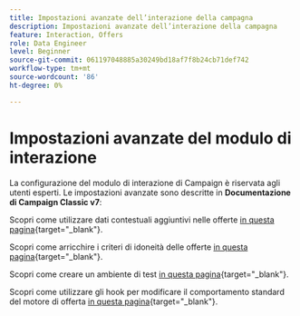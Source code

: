 ```yaml
---
title: Impostazioni avanzate dell’interazione della campagna
description: Impostazioni avanzate dell’interazione della campagna
feature: Interaction, Offers
role: Data Engineer
level: Beginner
source-git-commit: 061197048885a30249bd18af7f8b24cb71def742
workflow-type: tm+mt
source-wordcount: '86'
ht-degree: 0%

---
```


# Impostazioni avanzate del modulo di interazione

La configurazione del modulo di interazione di Campaign è riservata agli utenti esperti. Le impostazioni avanzate sono descritte in **Documentazione di Campaign Classic v7**:

Scopri come utilizzare dati contestuali aggiuntivi nelle offerte [in questa pagina](https://experienceleague.adobe.com/docs/campaign-classic/using/managing-offers/advanced-parameters/additional-data.html){target="_blank"}.

Scopri come arricchire i criteri di idoneità delle offerte [in questa pagina](https://experienceleague.adobe.com/docs/campaign-classic/using/managing-offers/advanced-parameters/extension-example.html){target="_blank"}.

Scopri come creare un ambiente di test  [in questa pagina](https://experienceleague.adobe.com/docs/campaign-classic/using/managing-offers/advanced-parameters/creating-a-test-environment.html){target="_blank"}.

Scopri come utilizzare gli hook per modificare il comportamento standard del motore di offerta [in questa pagina](https://experienceleague.adobe.com/docs/campaign-classic/using/managing-offers/advanced-parameters/hooks.html){target="_blank"}.

